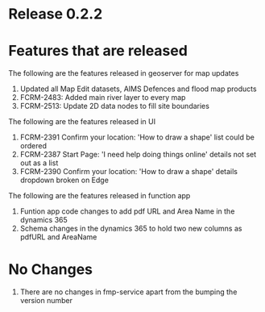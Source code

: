 # Release 0.2.2

# Features that are released
The following are the features released in geoserver for map updates
1. Updated all Map Edit datasets, AIMS Defences and flood map products
2. FCRM-2483: Added main river layer to every map
3. FCRM-2513: Update 2D data nodes to fill site boundaries

The following are the features released in UI
1. FCRM-2391 Confirm your location: 'How to draw a shape' list could be ordered
2. FCRM-2387 Start Page: 'I need help doing things online' details not set out as a list
3. FCRM-2390 Confirm your location: 'How to draw a shape' details dropdown broken on Edge

The following are the features released in function app
1. Funtion app code changes to add pdf URL and Area Name in the dynamics 365
2. Schema changes in the dynamics 365 to hold two new columns as pdfURL and AreaName

# No Changes
1) There are no changes in fmp-service apart from the bumping the version number



